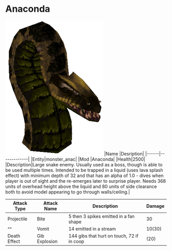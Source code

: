 # Anaconda
![Monster Picture](https://github.com/JosiahJack/Keep/blob/master/readmesrc/anac.png)
|Name  |Desription|
|------|-------------|
|Entity|monster_anac|
|Mod   |Anaconda|
|Health|2500|
|Description|Large snake enemy.  Usually used as a boss, though is able to be used multiple times.  Intended to be trapped in a liquid (uses lava splash effect) with minimum depth of 32 and that has an alpha of 1.0 - dives when player is out of sight and the re-emerges later to surprise player.  Needs 368 units of overhead height above the liquid and 80 units of side clearance both to avoid model appearing to go through walls/ceiling.|

|Attack Type|Attack Name|Description|Damage|
|-----------|-----------|-----------|------|
|Projectile |Bite       |5 then 3 spikes emitted in a fan shape|30|
|^^|Vomit|14 emitted in a stream|10(30)|
|Death Effect|Gib Explosion|144 gibs that hurt on touch, 72 if in coop|(20)|